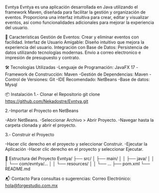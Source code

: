 Evntya
Evntya es una aplicación desarrollada en Java utilizando el framework Maven, diseñada para facilitar la gestión y organización de eventos. Proporciona una interfaz intuitiva para crear, editar y visualizar eventos, así como funcionalidades adicionales para mejorar la experiencia del usuario.

🚀 Características
Gestión de Eventos: Crear y eliminar eventos con facilidad.
Interfaz de Usuario Amigable: Diseño intuitivo que mejora la experiencia del usuario.
Integración con Base de Datos: Persistencia de datos utilizando tecnologías modernas.
Envio a correo electronico e impresión de presupuesto y contrato. 

🛠️ Tecnologías Utilizadas
-Lenguaje de Programación: JavaFX 17
-Framework de Construcción: Maven
-Gestión de Dependencias: Maven
-Control de Versiones: Git
-IDE Recomendado: NetBeans
-Base de datos: Mysql

📦 Instalación
1.- Clonar el Repositorio
git clone https://github.com/Nekadostre/Evntya.git

2.-Importar el Proyecto en NetBeans

-Abrir NetBeans.
-Seleccionar Archivo > Abrir Proyecto.
-Navegar hasta la carpeta clonada y abrir el proyecto.

3.- Construir el Proyecto

-Hacer clic derecho en el proyecto y seleccionar Construir.
-Ejecutar la Aplicación
-Hacer clic derecho en el proyecto y seleccionar Ejecutar.

📄 Estructura del Proyecto
Evntya/
├── src/
│   ├── main/
│   │   ├── java/
│   │   │   └── com/evntya/...
│   │   └── resources/
│   │       └── ...
├── pom.xml
└── README.md

📬 Contacto
Para consultas o sugerencias:
Correo Electrónico: hola@forgestudio.com.mx

